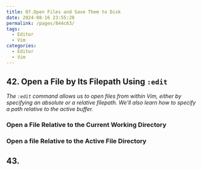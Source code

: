 ```yaml
---
title: 07.Open Files and Save Them to Disk
date: 2024-08-16 23:55:28
permalink: /pages/844c63/
tags:
  - Editor
  - Vim
categories:
  - Editor
  - Vim
---
```


## 42. Open a File by Its Filepath Using `:edit`

_The `:edit` command allows us to open files from within Vim, either by specifying an absolute or a relative filepath. We'll also learn how to specify a path relative to the active buffer._

### Open a File Relative to the Current Working Directory

### Open a file Relative to the Active File Directory

## 43.
